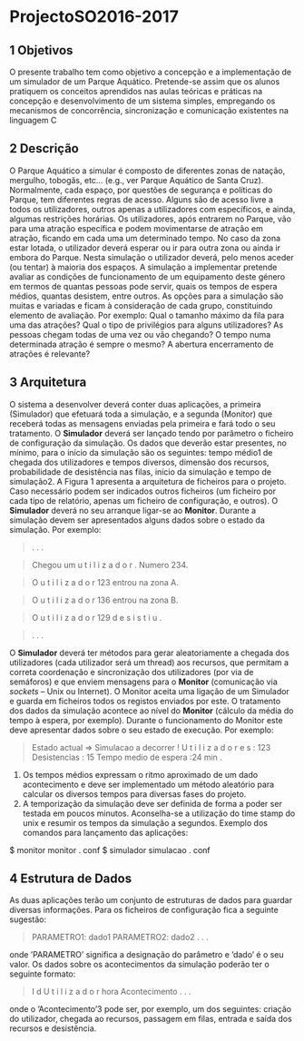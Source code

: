 # ProjectoSO2016-2017

## 1 Objetivos
O presente trabalho tem como objetivo a concepção e a implementação de um simulador de um Parque Aquático. Pretende-se assim que os alunos pratiquem os conceitos aprendidos nas aulas teóricas e práticas na concepção e desenvolvimento de um sistema simples, empregando os mecanismos de concorrência, sincronização e comunicação existentes na linguagem C

## 2 Descrição
O Parque Aquático a simular é composto de diferentes zonas de natação, mergulho, tobogãs, etc... (e.g., ver Parque Aquático de Santa Cruz).
Normalmente, cada espaço, por questões de segurança e políticas do Parque, tem diferentes regras de acesso. Alguns são de acesso livre a todos os utilizadores, outros apenas a utilizadores com específicos, e ainda, algumas restrições horárias.
Os utilizadores, após entrarem no Parque, vão para uma atração específica e podem movimentarse de atração em atração, ficando em cada uma um determinado tempo. No caso da zona estar lotada, o utilizador deverá esperar ou ir para outra zona ou ainda ir embora do Parque. Nesta simulação o utilizador deverá, pelo menos aceder (ou tentar) à maioria dos espaços.
A simulação a implementar pretende avaliar as condições de funcionamento de um equipamento deste género em termos de quantas pessoas pode servir, quais os tempos de espera médios, quantas desistem, entre outros.
As opções para a simulação são muitas e variadas e ficam à consideração de cada grupo, constituindo elemento de avaliação. Por exemplo: Qual o tamanho máximo da fila para uma das atrações? Qual o tipo de privilégios para alguns utilizadores? As pessoas chegam todas de uma vez ou vão chegando? O tempo numa determinada atração é sempre o mesmo? A abertura encerramento de atrações é relevante?

## 3 Arquitetura
O sistema a desenvolver deverá conter duas aplicações, a primeira (Simulador) que efetuará toda a simulação, e a segunda (Monitor) que receberá todas as mensagens enviadas pela primeira e fará todo o seu tratamento.
O **Simulador** deverá ser lançado tendo por parâmetro o ficheiro de configuração da simulação. Os dados que deverão estar presentes, no mínimo, para o início da simulação são os seguintes: tempo médio1 de chegada dos utilizadores e tempos diversos, dimensão dos recursos, probabilidade de desistência nas filas, início da simulação e tempo de simulação2. A Figura 1 apresenta a arquitetura de ficheiros para o projeto. Caso necessário podem ser indicados outros ficheiros (um ficheiro por cada tipo de relatório, apenas um ficheiro de configuração, e outros).
O **Simulador** deverá no seu arranque ligar-se ao **Monitor**. Durante a simulação devem ser apresentados alguns dados sobre o estado da simulação. Por exemplo:

>. . .

>Chegou um u t i l i z a d o r . Numero 234.

>O u t i l i z a d o r 123 entrou na zona A.

>O u t i l i z a d o r 136 entrou na zona B.

>O u t i l i z a d o r 129 d e s i s t i u .

>. . .

O **Simulador** deverá ter métodos para gerar aleatoriamente a chegada dos utilizadores (cada utilizador será um thread) aos recursos, que permitam a correta coordenação e sincronização dos utilizadores (por via de semáforos) e que enviem mensagens para o **Monitor** (comunicação via *sockets* – Unix ou Internet).
O Monitor aceita uma ligação de um Simulador e guarda em ficheiros todos os registos enviados por este. O tratamento dos dados da simulação acontece ao nível do **Monitor** (cálculo da média do tempo à espera, por exemplo). Durante o funcionamento do Monitor este deve apresentar dados sobre o seu estado de execução. Por exemplo:

>Estado actual => Simulacao a decorrer !
>U t i l i z a d o r e s : 123
>Desistencias : 15
>Tempo medio de espera :24 min .

1) Os tempos médios expressam o ritmo aproximado de um dado acontecimento e deve ser implementado um método aleatório para calcular os diversos tempos para diversas fases do projeto.
2) A temporização da simulação deve ser definida de forma a poder ser testada em poucos minutos. Aconselha-se a utilização do time stamp do unix e resumir os tempos da simulação a segundos.
Exemplo dos comandos para lançamento das aplicações:

$ monitor monitor . conf
$ simulador simulacao . conf

## 4 Estrutura de Dados
As duas aplicações terão um conjunto de estruturas de dados para guardar diversas informações. Para os ficheiros de configuração fica a seguinte sugestão:
>PARAMETRO1: dado1
>PARAMETRO2: dado2
. . .

onde ’PARAMETRO’ significa a designação do parâmetro e ’dado’ é o seu valor.
Os dados sobre os acontecimentos da simulação poderão ter o seguinte formato:

>I d U t i l i z a d o r hora Acontecimento
>. . .

onde o ’Acontecimento’3 pode ser, por exemplo, um dos seguintes: criação do utilizador,
chegada ao recursos, passagem em filas, entrada e saída dos recursos e desistência.

